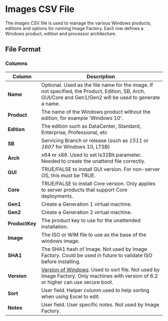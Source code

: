# Images CSV File

The images CSV file is used to manage the various Windows products, editions and options for running Image Factory.  Each row defines a Windows product, edition and processor architecture.

## File Format


### Columns

| Column        | Description           |
| ------------- |  -------------------- |
| **Name** | Optional. Used as the file name for the image.  If not specified, the Product, Edition, SB, Arch, GUI/Core and Gen1/Gen2 will be used to generate a name.
| **Product** | The name of the Windows product without the edition, for example 'Windows 10'.
| **Edition** | The edition such as DataCenter, Standard, Enterprise, Professional, etc
| **SB** | Servicing Branch or release (such as *1511* or *1607* for Windows 10, LTSB)
| **Arch** | x64 or x86. Used to set Is32Bit parameter. Needed to create the unattend file correctly.
| **GUI** | TRUE/FALSE to install GUI version. For non-server OS, this must be TRUE.
| **Core** | TRUE/FALSE to install Core version. Only applies to server products that support Core deployments.
| **Gen1** | Create a Generation 1 virtual machine.
| **Gen2** | Create a Generation 2 virtual machine.
| **ProductKey** | The product key to use for the unattended installation.
| **Image** | The ISO or WIM file to use as the base of the windows image.
| **SHA1** | The SHA1 hash of Image. Not used by Image Factory. Could be used in future to validate ISO before installing.
| **Version** | [Version of Windows](https://en.wikipedia.org/wiki/Windows_NT). Used to sort file. Not used by Image Factory. Only machines with version of 6.2 or higher can use secure boot.
| **Sort** | User field. Helper column used to help sorting when using Excel to edit.
| **Notes** | User field. User specific notes. Not used by Image Factory.
